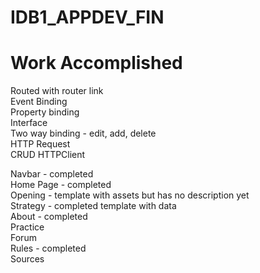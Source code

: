 # IDB1_APPDEV_FIN

# Work Accomplished
Routed with router link
<br>
Event Binding
<br>
Property binding
<br>
Interface
<br>
Two way binding - edit, add, delete
<br>
HTTP Request
<br>
CRUD HTTPClient


Navbar - completed
<br>
Home Page - completed
<br>
Opening - template with assets but has no description yet
<br>
Strategy - completed template with data
<br>
About - completed
<br>
Practice
<br>
Forum
<br>
Rules - completed
<br>
Sources